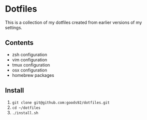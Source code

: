 # Dotfiles

This is a collection of my dotfiles created from earlier versions of my
settings.

## Contents

+ zsh configuration
+ vim configuration
+ tmux configuration
+ osx configuration
+ homebrew packages

## Install

1. `git clone git@github.com:goods92/dotfiles.git`
1. `cd ~/dotfiles`
1. `./install.sh`
